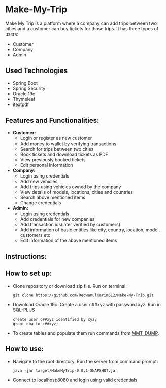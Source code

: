 # Make-My-Trip
Make My Trip is a platform where a company can add trips between two cities and a customer can buy tickets for those trips. It has three types of users:
<ul>
  <li>Customer </li>
  <li>Company </li>
  <li>Admin </li>
</ul>

## Used Technologies
<ul>
  <li> Spring Boot
  <li> Spring Security
  <li> Oracle 19c
  <li> Thymeleaf
  <li> itextpdf
  
</ul>


## Features and Functionalities:
<ul>
  <li>
    <b>Customer:</b>
    <ul>
      <li> Login or register as new customer </li>
      <li> Add money to wallet by verifying transactions </li>
      <li> Search for trips between two cities </li>
      <li> Book tickets and download tickets as PDF </li>
      <li> View previously booked tickets</li>
      <li> Edit personal information</li>
    </ul> 
  </li>
  <li>
    <b>Company:</b>
    <ul>
      <li>Login using credentials</li>
      <li>Add new vehicles</li>
      <li>Add trips using vehicles owned by the company</li>
      <li>View details of models, locations, cities and countries</li>
      <li>Search above mentioned items</li>
      <li>Change credentials</li>
    </ul>  
  </li>
  <li>
    <b>Admin:</b>
    <ul>
      <li>Login using credentials</li>
      <li>Add credentials for new companies</li>  
      <li>Add transaction ids(later verified by customers)</li>  
      <li>Add information of basic entities like city, country, location, model, customers etc </li>
      <li>Edit information of the above mentioned items</li>
    </ul>
  </li>
</ul>

## Instructions:

## How to set up:
  <ul>
    <li>Clone repository or download zip file. Run on terminal:
      
```
git clone https://github.com/RedwanulKarim612/Make-My-Trip.git
``` 
  
  <li> Download Oracle 19c. Create a user c##xyz with password xyz. Run in SQL-PLUS
    
```
create user c##xyz identified by xyz;
grant dba to c##xyz;
```
    
   <li> To create tables and populate them run commands from <a href="Dump Files/MMT_DUMP">MMT_DUMP</a>.  
     
    
</ul>


## How to use:
<ul>
  <li>  Navigate to the root directory. Run the server from command prompt: 
    
```
java -jar target/MakeMyTrip-0.0.1-SNAPSHOT.jar
```
  <li> Connect to localhost:8080 and login using valid credentials
</ul>
